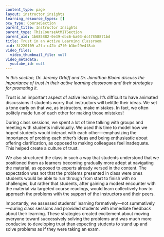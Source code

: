 ```yaml
---
content_type: page
layout: instructor_insights
learning_resource_types: []
ocw_type: CourseSection
parent_title: Instructor Insights
parent_type: ThisCourseAtMITSection
parent_uid: 1b685882-0e39-dbc6-ba03-dc47858871bd
title: Trust in an Active Learning Classroom
uid: 3f220109-a2fa-c42b-47f0-b1be29e4f8ab
video_files:
  video_thumbnail_file: null
video_metadata:
  youtube_id: null
---
```


_In this section, Dr. Jeremy Orloff and Dr. Jonathan Bloom discuss the importance of trust in their active learning classroom and their strategies for promoting it._

Trust is an important aspect of active learning. It’s difficult to have animated discussions if students worry that instructors will belittle their ideas. We set a tone early on that we, as instructors, make mistakes. In fact, we often politely made fun of each other for making those mistakes!

During class sessions, we spent a lot of time talking with groups and meeting with students individually. We used this time to model how we hoped students would interact with each other—emphasizing the importance of probing each other’s ideas and being enthusiastic about offering clarification, as opposed to making colleagues feel inadequate. This helped create a culture of trust.

We also structured the class in such a way that students understood that we positioned them as learners becoming gradually more adept at navigating the material, as opposed to experts already versed in the content. The expectation was not that the problems presented in class were ones students would be able to run through from start to finish with no challenges, but rather that students, after gaining a modest encounter with the material via targeted course readings, would learn collectively how to approach the problems with the support of the instructors and their peers.

Importantly, we assessed students’ learning formatively—not summatively—during class sessions and provided students with immediate feedback about their learning. These strategies created excitement about moving everyone toward successively solving the problems and was much more conducive to developing trust than expecting students to stand up and solve problems as if they were taking an exam.